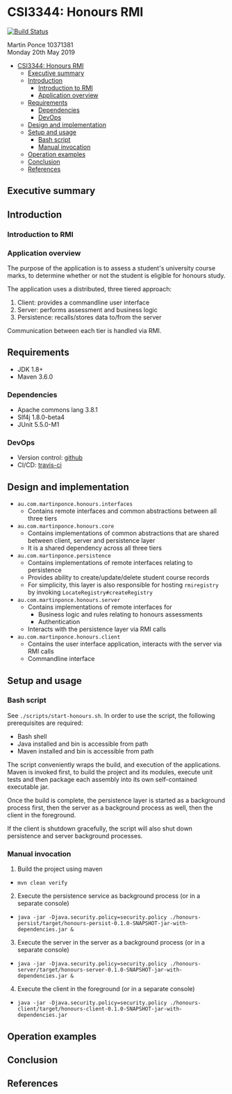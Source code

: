 # CSI3344: Honours RMI

[![Build Status](https://travis-ci.org/martymcflywa/honours.svg?branch=master)](https://travis-ci.org/martymcflywa/honours)

Martin Ponce 10371381  
Monday 20th May 2019

- [CSI3344: Honours RMI](#csi3344-honours-rmi)
  - [Executive summary](#executive-summary)
  - [Introduction](#introduction)
    - [Introduction to RMI](#introduction-to-rmi)
    - [Application overview](#application-overview)
  - [Requirements](#requirements)
    - [Dependencies](#dependencies)
    - [DevOps](#devops)
  - [Design and implementation](#design-and-implementation)
  - [Setup and usage](#setup-and-usage)
    - [Bash script](#bash-script)
    - [Manual invocation](#manual-invocation)
  - [Operation examples](#operation-examples)
  - [Conclusion](#conclusion)
  - [References](#references)

## Executive summary

## Introduction

### Introduction to RMI

### Application overview

The purpose of the application is to assess a student's university course marks, to determine whether or not the student is eligible for honours study.

The application uses a distributed, three tiered approach:

1. Client: provides a commandline user interface
2. Server: performs assessment and business logic
3. Persistence: recalls/stores data to/from the server

Communication between each tier is handled via RMI.

## Requirements

- JDK 1.8+
- Maven 3.6.0

### Dependencies

- Apache commons lang 3.8.1
- Slf4j 1.8.0-beta4
- JUnit 5.5.0-M1

### DevOps

- Version control: [github](https://github.com/martymcflywa/honours)
- CI/CD: [travis-ci](https://travis-ci.org/martymcflywa/honours)

## Design and implementation

- `au.com.martinponce.honours.interfaces`
  - Contains remote interfaces and common abstractions between all three tiers
- `au.com.martinponce.honours.core`
  - Contains implementations of common abstractions that are shared between client, server and persistence layer
  - It is a shared dependency across all three tiers
- `au.com.martinponce.persistence`
  - Contains implementations of remote interfaces relating to persistence
  - Provides ability to create/update/delete student course records
  - For simplicity, this layer is also responsible for hosting `rmiregistry` by invoking `LocateRegistry#createRegistry`
- `au.com.martinponce.honours.server`
  - Contains implementations of remote interfaces for
    - Business logic and rules relating to honours assessments
    - Authentication
  - Interacts with the persistence layer via RMI calls
- `au.com.martinponce.honours.client`
  - Contains the user interface application, interacts with the server via RMI calls
  - Commandline interface

## Setup and usage

### Bash script

See `./scripts/start-honours.sh`. In order to use the script, the following prerequisites are required:

- Bash shell
- Java installed and bin is accessible from path
- Maven installed and bin is accessible from path

The script conveniently wraps the build, and execution of the applications. Maven is invoked first, to build the project and its modules, execute unit tests and then package each assembly into its own self-contained executable jar.

Once the build is complete, the persistence layer is started as a background process first, then the server as a background process as well, then the client in the foreground.

If the client is shutdown gracefully, the script will also shut down persistence and server background processes.

### Manual invocation

1. Build the project using maven
  - `mvn clean verify`
2. Execute the persistence service as background process (or in a separate console)
  - `java -jar -Djava.security.policy=security.policy ./honours-persist/target/honours-persist-0.1.0-SNAPSHOT-jar-with-dependencies.jar &`
3. Execute the server in the server as a background process (or in a separate console)
  - `java -jar -Djava.security.policy=security.policy ./honours-server/target/honours-server-0.1.0-SNAPSHOT-jar-with-dependencies.jar &`
4. Execute the client in the foreground (or in a separate console)
  - `java -jar -Djava.security.policy=security.policy ./honours-client/target/honours-client-0.1.0-SNAPSHOT-jar-with-dependencies.jar`

## Operation examples

## Conclusion

## References